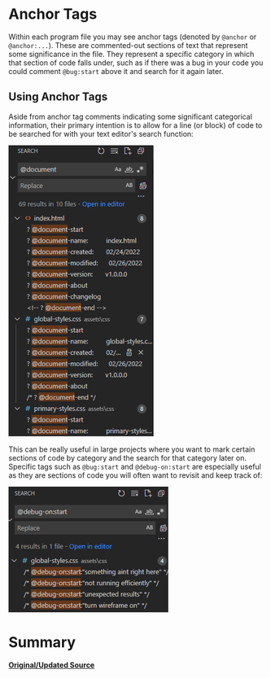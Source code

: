 <!-- 
    ? @document-start
    ? @anchor-help
    ==============================
    | ABOUT PROGRAM FILE PREFACE |
    ==================================================================================================================================

    ? @author:                 William J. Horn
    ? @document-name:          anchor-tags.md
    ? @document-created:       02/22/2022
    ? @document-modified:      03/02/2022
    ? @document-version:       N/A

    ==================================================================================================================================
 -->

# Anchor Tags

Within each program file you may see anchor tags (denoted by `@anchor` or `@anchor:...`). These are commented-out sections of text that represent some significance in the file. They represent a specific category in which that section of code falls under, such as if there was a bug in your code you could comment `@bug:start` above it and search for it again later.

## Using Anchor Tags


Aside from anchor tag comments indicating some significant categorical information, their primary intention is to allow for a line (or block) of code to be searched for with your text editor's search function:

<img src="./sample-images/anchor-tags-search2.png">

<br>

This can be really useful in large projects where you want to mark certain sections of code by category and the search for that category later on. Specific tags such as `@bug:start` and `@debug-on:start` are especially useful as they are sections of code you will often want to revisit and keep track of:

<img src="./sample-images/anchor-tags-debug-example.png">

# Summary

[**Original/Updated Source**](https://github.com/william-horn/my-coding-conventions/blob/main/document-conventions/anchor-tags.txt)